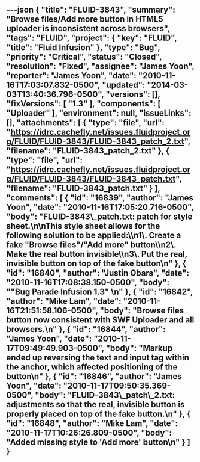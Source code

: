 ---json
{
  "title": "FLUID-3843",
  "summary": "Browse files/Add more button in HTML5 uploader is inconsistent across browsers",
  "tags": "FLUID",
  "project": {
    "key": "FLUID",
    "title": "Fluid Infusion"
  },
  "type": "Bug",
  "priority": "Critical",
  "status": "Closed",
  "resolution": "Fixed",
  "assignee": "James Yoon",
  "reporter": "James Yoon",
  "date": "2010-11-16T17:03:07.832-0500",
  "updated": "2014-03-03T13:40:36.796-0500",
  "versions": [],
  "fixVersions": [
    "1.3"
  ],
  "components": [
    "Uploader"
  ],
  "environment": null,
  "issueLinks": [],
  "attachments": [
    {
      "type": "file",
      "url": "https://idrc.cachefly.net/issues.fluidproject.org/FLUID/FLUID-3843/FLUID-3843_patch_2.txt",
      "filename": "FLUID-3843_patch_2.txt"
    },
    {
      "type": "file",
      "url": "https://idrc.cachefly.net/issues.fluidproject.org/FLUID/FLUID-3843/FLUID-3843_patch.txt",
      "filename": "FLUID-3843_patch.txt"
    }
  ],
  "comments": [
    {
      "id": "16839",
      "author": "James Yoon",
      "date": "2010-11-16T17:05:20.716-0500",
      "body": "FLUID-3843\\_patch.txt: patch for style sheet.\n\nThis style sheet allows for the following solution to be applied:\\\n1\\. Create a fake \"Browse files\"/\"Add more\" button\\\n2\\. Make the real button invisible\\\n3\\. Put the real, invisible button on top of the fake button\n"
    },
    {
      "id": "16840",
      "author": "Justin Obara",
      "date": "2010-11-16T17:08:38.150-0500",
      "body": "\"Bug Parade Infusion 1.3\"&#x20;\n"
    },
    {
      "id": "16842",
      "author": "Mike Lam",
      "date": "2010-11-16T21:51:58.106-0500",
      "body": "Browse files button now consistent with SWF Uploader and all browsers.\n"
    },
    {
      "id": "16844",
      "author": "James Yoon",
      "date": "2010-11-17T09:49:49.903-0500",
      "body": "Markup ended up reversing the text and input tag within the anchor, which affected positioning of the button\n"
    },
    {
      "id": "16846",
      "author": "James Yoon",
      "date": "2010-11-17T09:50:35.369-0500",
      "body": "FLUID-3843\\_patch\\_2.txt: adjustments so that the real, invisible button is properly placed on top of the fake button.\n"
    },
    {
      "id": "16848",
      "author": "Mike Lam",
      "date": "2010-11-17T10:26:26.809-0500",
      "body": "Added missing style to 'Add more' button\n"
    }
  ]
}
---

        
